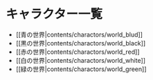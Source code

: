# キャラクター一覧

* [[青の世界|contents/charactors/world_blud]]
* [[黒の世界|contents/charactors/world_black]]
* [[赤の世界|contents/charactors/world_red]]
* [[白の世界|contents/charactors/world_white]]
* [[緑の世界|contents/charactors/world_green]]